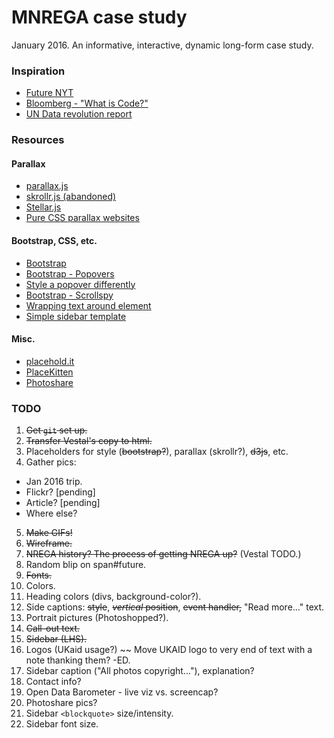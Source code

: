 MNREGA case study
=================

January 2016. An informative, interactive, dynamic long-form case study. 

### Inspiration
* [Future NYT](http://futurenytimes.org/)
* [Bloomberg - "What is Code?"](http://www.bloomberg.com/graphics/2015-paul-ford-what-is-code/)
* [UN Data revolution report](http://www.undatarevolution.org/report/)

### Resources

#### Parallax
* [parallax.js](https://pixelcog.github.io/parallax.js/)
* [skrollr.js (abandoned)](https://prinzhorn.github.io/skrollr/)
* [Stellar.js](http://markdalgleish.com/projects/stellar.js/)
* [Pure CSS parallax websites](http://keithclark.co.uk/articles/pure-css-parallax-websites/)

#### Bootstrap, CSS, etc.
* [Bootstrap](https://getbootstrap.com/)
* [Bootstrap - Popovers](https://getbootstrap.com/javascript/#popovers)
* [Style a popover differently](http://tutsme-webdesign.info/bootstrap-3-popover-with-different-style/)
* [Bootstrap - Scrollspy](https://getbootstrap.com/javascript/#scrollspy)
* [Wrapping text around element](https://stackoverflow.com/questions/6217907/wrapping-text-block-elements-around-images)
* [Simple sidebar template](http://startbootstrap.com/template-overviews/simple-sidebar/)

#### Misc.
* [placehold.it](https://placehold.it/)
* [PlaceKitten](http://placekitten.com/)
* [Photoshare](http://www.photoshare.org/)

### TODO
1. ~~Get `git` set up.~~
2. ~~Transfer Vestal's copy to html.~~
3. Placeholders for style (~~bootstrap?~~), parallax (skrollr?), ~~d3js~~, etc.
4. Gather pics:
  * Jan 2016 trip.
  * Flickr? [pending]
  * Article? [pending]
  * Where else?
5. ~~Make GIFs!~~
6. ~~Wireframe.~~
7. ~~NREGA history? The process of getting NREGA up?~~ (Vestal TODO.)
8. Random blip on span#future.
9. ~~Fonts.~~
10. Colors. 
11. Heading colors (divs, background-color?).
12. Side captions: ~~style~~, ~~*vertical* position~~, ~~event handler,~~ "Read more..." text.
13. Portrait pictures (Photoshopped?).
14. ~~Call-out text.~~
15. ~~Sidebar (LHS).~~
16. Logos (UKaid usage?) ~~ Move UKAID logo to very end of text with a note thanking them? -ED.
17. Sidebar caption ("All photos copyright..."), explanation?
18. Contact info?
19. Open Data Barometer - live viz vs. screencap?
20. Photoshare pics?
21. Sidebar `<blockquote>` size/intensity. 
22. Sidebar font size.
